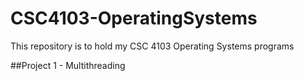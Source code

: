 # CSC4103-OperatingSystems
This repository is to hold my CSC 4103 Operating Systems programs

##Project 1 - Multithreading
